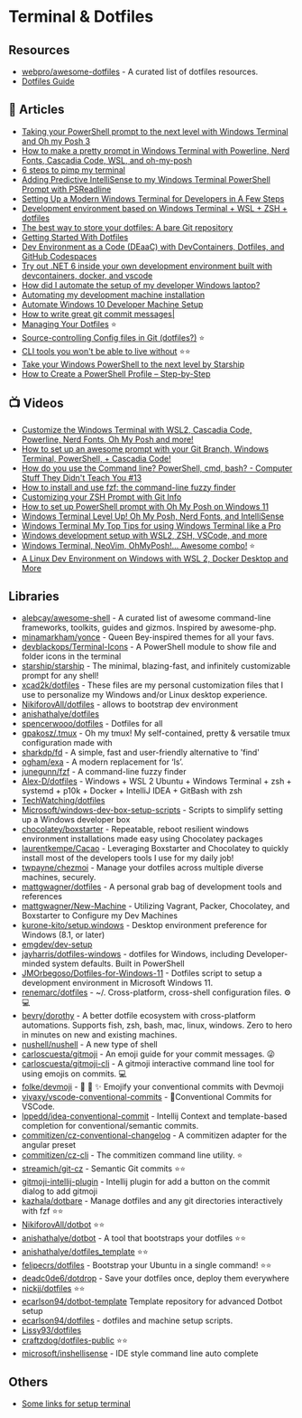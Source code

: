 # Terminal & Dotfiles

## Resources
- [webpro/awesome-dotfiles](https://github.com/webpro/awesome-dotfiles) - A curated list of dotfiles resources.
- [Dotfiles Guide](http://dotfiles.github.io/)

## 📕 Articles
- [Taking your PowerShell prompt to the next level with Windows Terminal and Oh my Posh 3](https://www.hanselman.com/blog/taking-your-powershell-prompt-to-the-next-level-with-windows-terminal-and-oh-my-posh-3)
- [How to make a pretty prompt in Windows Terminal with Powerline, Nerd Fonts, Cascadia Code, WSL, and oh-my-posh](https://www.hanselman.com/blog/how-to-make-a-pretty-prompt-in-windows-terminal-with-powerline-nerd-fonts-cascadia-code-wsl-and-ohmyposh)
- [6 steps to pimp my terminal](https://stapp.space/few-steps-to-pimp-my-terminal/)
- [Adding Predictive IntelliSense to my Windows Terminal PowerShell Prompt with PSReadline](https://www.hanselman.com/blog/adding-predictive-intellisense-to-my-windows-terminal-powershell-prompt-with-psreadline)
- [Setting Up a Modern Windows Terminal for Developers in A Few Steps](https://dev.to/thangchung/modern-windows-terminal-for-developer-in-a-few-steps-170)
- [Development environment based on Windows Terminal + WSL + ZSH + dotfiles](https://nikiforovall.github.io/productivity/2019/11/30/nikiforovall-setup.html)
- [The best way to store your dotfiles: A bare Git repository](https://www.atlassian.com/git/tutorials/dotfiles)
- [Getting Started With Dotfiles](https://www.webpro.nl/articles/getting-started-with-dotfiles)
- [Dev Environment as a Code (DEaaC) with DevContainers, Dotfiles, and GitHub Codespaces](https://nikiforovall.github.io/productivity/devcontainers/2022/08/13/deaac.html)
- [Try out .NET 6 inside your own development environment built with devcontainers, docker, and vscode](https://nikiforovall.github.io/productivity/devcontainers/2021/10/14/devcontainer-for-dotnet6.html)
- [How did I automate the setup of my developer Windows laptop?](https://www.techwatching.dev/posts/automate-developer-machine)
- [Automating my development machine installation](https://laurentkempe.com/2018/06/01/Automating-development-machine-installation/)
- [Automate Windows 10 Developer Machine Setup](https://edi.wang/post/2018/12/21/automate-windows-10-developer-machine-setup)
- [How to write great git commit messages|](https://bitspeicher.blog/how-to-be-a-good-commitizen/)
- [Managing Your Dotfiles](https://www.anishathalye.com/2014/08/03/managing-your-dotfiles/) ⭐
- [Source-controlling Config files in Git (dotfiles?)](https://www.danclarke.com/config-files-in-git) ⭐
- [CLI tools you won't be able to live without](https://dev.to/lissy93/cli-tools-you-cant-live-without-57f6) ⭐⭐
- [Take your Windows PowerShell to the next level by Starship](https://dev.to/ganmahmud/take-your-windows-powershell-to-the-next-level-by-starship-2gb2)
- [How to Create a PowerShell Profile – Step-by-Step](https://lazyadmin.nl/powershell/powershell-profile/)
## 📺 Videos
- [Customize the Windows Terminal with WSL2, Cascadia Code, Powerline, Nerd Fonts, Oh My Posh and more!](https://www.youtube.com/watch?v=oHhiMf_6exY)
- [How to set up an awesome prompt with your Git Branch, Windows Terminal, PowerShell, + Cascadia Code!](https://www.youtube.com/watch?v=lu__oGZVT98)
- [How do you use the Command line? PowerShell, cmd, bash? - Computer Stuff They Didn't Teach You #13](https://www.youtube.com/watch?v=QKBcHuA3VJE)
- [How to install and use fzf: the command-line fuzzy finder](https://www.youtube.com/watch?v=1a5NiMhqAR0)
- [Customizing your ZSH Prompt with Git Info](https://www.youtube.com/watch?v=nEvsWQrKVcQ)
- [How to set up PowerShell prompt with Oh My Posh on Windows 11](https://www.youtube.com/watch?v=5-aK2_WwrmM)
- [Windows Terminal Level Up! Oh My Posh, Nerd Fonts, and IntelliSense](https://www.youtube.com/watch?v=ila-keQMhGU)
- [Windows Terminal My Top Tips for using Windows Terminal like a Pro](https://www.youtube.com/watch?v=FC-gLkYWXLw)
- [Windows development setup with WSL2, ZSH, VSCode, and more](https://www.youtube.com/watch?v=oF6gLyhQDdw)
- [Windows Terminal, NeoVim, OhMyPosh!... Awesome combo!](https://www.youtube.com/watch?v=v34n_lgOe1c) ⭐
- [A Linux Dev Environment on Windows with WSL 2, Docker Desktop and More](https://www.youtube.com/watch?v=idW-an99TAM)

## Libraries
- [alebcay/awesome-shell](https://github.com/alebcay/awesome-shell) - A curated list of awesome command-line frameworks, toolkits, guides and gizmos. Inspired by awesome-php.
- [minamarkham/yonce](https://github.com/minamarkham/yonce) - Queen Bey-inspired themes for all your favs.
- [devblackops/Terminal-Icons](https://github.com/devblackops/Terminal-Icons) - A PowerShell module to show file and folder icons in the terminal
- [starship/starship](https://github.com/starship/starship) - The minimal, blazing-fast, and infinitely customizable prompt for any shell!
- [xcad2k/dotfiles](https://github.com/xcad2k/dotfiles) - These files are my personal customization files that I use to personalize my Windows and/or Linux desktop experience.
- [NikiforovAll/dotfiles](https://github.com/NikiforovAll/dotfiles) - allows to bootstrap dev environment
- [anishathalye/dotfiles](https://github.com/anishathalye/dotfiles)
- [spencerwooo/dotfiles](https://github.com/spencerwooo/dotfiles#windows) - Dotfiles for all 
- [gpakosz/.tmux](https://github.com/gpakosz/.tmux) - Oh my tmux! My self-contained, pretty & versatile tmux configuration made with
- [sharkdp/fd](https://github.com/sharkdp/fd) - A simple, fast and user-friendly alternative to 'find'
- [ogham/exa](https://github.com/ogham/exa) - A modern replacement for ‘ls’.
- [junegunn/fzf](https://github.com/junegunn/fzf) - A command-line fuzzy finder
- [Alex-D/dotfiles](https://github.com/Alex-D/dotfiles) - Windows + WSL 2 Ubuntu + Windows Terminal + zsh + systemd + p10k + Docker + IntelliJ IDEA + GitBash with zsh
- [TechWatching/dotfiles](https://github.com/TechWatching/dotfiles)
- [Microsoft/windows-dev-box-setup-scripts](https://github.com/Microsoft/windows-dev-box-setup-scripts) - Scripts to simplify setting up a Windows developer box
- [chocolatey/boxstarter](https://github.com/chocolatey/boxstarter) - Repeatable, reboot resilient windows environment installations made easy using Chocolatey packages
- [laurentkempe/Cacao](https://github.com/laurentkempe/Cacao) - Leveraging Boxstarter and Chocolatey to quickly install most of the developers tools I use for my daily job!
- [twpayne/chezmoi](https://github.com/twpayne/chezmoi) - Manage your dotfiles across multiple diverse machines, securely.
- [mattgwagner/dotfiles](https://github.com/mattgwagner/dotfiles) - A personal grab bag of development tools and references
- [mattgwagner/New-Machine](https://github.com/mattgwagner/New-Machine) - Utilizing Vagrant, Packer, Chocolatey, and Boxstarter to Configure my Dev Machines
- [kurone-kito/setup.windows](https://github.com/kurone-kito/setup.windows) - Desktop environment preference for Windows (8.1, or later)
- [emgdev/dev-setup](https://github.com/emgdev/dev-setup)
- [jayharris/dotfiles-windows](https://github.com/jayharris/dotfiles-windows) - dotfiles for Windows, including Developer-minded system defaults. Built in PowerShell
- [JMOrbegoso/Dotfiles-for-Windows-11](https://github.com/JMOrbegoso/Dotfiles-for-Windows-11) - Dotfiles script to setup a development environment in Microsoft Windows 11.
- [renemarc/dotfiles](https://github.com/renemarc/dotfiles) - ~/. Cross-platform, cross-shell configuration files. ⚙️💻
- [bevry/dorothy](https://github.com/bevry/dorothy) - A better dotfile ecosystem with cross-platform automations. Supports fish, zsh, bash, mac, linux, windows. Zero to hero in minutes on new and existing machines.
- [nushell/nushell](https://github.com/nushell/nushell) - A new type of shell
- [carloscuesta/gitmoji](https://github.com/carloscuesta/gitmoji) - An emoji guide for your commit messages. 😜
- [carloscuesta/gitmoji-cli](https://github.com/carloscuesta/gitmoji-cli) - A gitmoji interactive command line tool for using emojis on commits. 💻
- [folke/devmoji](https://github.com/folke/devmoji) - 🤖 🚀 ✨ Emojify your conventional commits with Devmoji
- [vivaxy/vscode-conventional-commits](https://github.com/vivaxy/vscode-conventional-commits) - 💬Conventional Commits for VSCode.
- [lppedd/idea-conventional-commit](https://github.com/lppedd/idea-conventional-commit) - Intellij Context and template-based completion for conventional/semantic commits.
- [commitizen/cz-conventional-changelog](https://github.com/commitizen/cz-conventional-changelog) - A commitizen adapter for the angular preset
- [commitizen/cz-cli](https://github.com/commitizen/cz-cli) - The commitizen command line utility. ⭐
- [streamich/git-cz](https://github.com/streamich/git-cz) - Semantic Git commits ⭐⭐
- [gitmoji-intellij-plugin](https://github.com/patou/gitmoji-intellij-plugin) - Intellij plugin for add a button on the commit dialog to add gitmoji
- [kazhala/dotbare](https://github.com/kazhala/dotbare) - Manage dotfiles and any git directories interactively with fzf ⭐⭐
- [NikiforovAll/dotbot](https://github.com/NikiforovAll/dotbot)  ⭐⭐
- [anishathalye/dotbot](https://github.com/anishathalye/dotbot) - A tool that bootstraps your dotfiles  ⭐⭐
- [anishathalye/dotfiles_template](https://github.com/anishathalye/dotfiles_template)  ⭐⭐
- [felipecrs/dotfiles](https://github.com/felipecrs/dotfiles) - Bootstrap your Ubuntu in a single command! ⭐⭐
- [deadc0de6/dotdrop](https://github.com/deadc0de6/dotdrop) - Save your dotfiles once, deploy them everywhere
- [nickjj/dotfiles](https://github.com/nickjj/dotfiles) ⭐⭐
- [ecarlson94/dotbot-template](https://github.com/ecarlson94/dotbot-template) Template repository for advanced Dotbot setup
- [ecarlson94/dotfiles](https://github.com/ecarlson94/dotfiles) - dotfiles and machine setup scripts.
- [Lissy93/dotfiles](https://github.com/Lissy93/dotfiles)
- [craftzdog/dotfiles-public](https://github.com/craftzdog/dotfiles-public) ⭐⭐
- [microsoft/inshellisense](https://github.com/microsoft/inshellisense) - IDE style command line auto complete

## Others
- [Some links for setup terminal](https://www.theurlist.com/os-bootstrap)